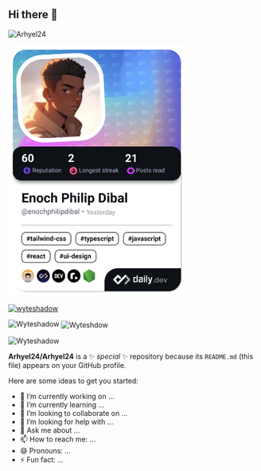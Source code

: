 ## Hi there 👋
<p align="left"> <img src="https://komarev.com/ghpvc/?username=arhyel24&label=PROFILE+VIEWS&color=blueviolet&style=flat&abbreviated=true" alt="Arhyel24" /> </p>

<a href="https://app.daily.dev/enochphilipdibal"><img src="./devcard.png" width="356" alt="Enoch's Dev Card"/></a>

<p align="left"> <a href="https://github.com/ryo-ma/github-profile-trophy"><img src="https://github-profile-trophy.vercel.app/?username=arhyel24&column=-1&no-bg=trueno-frame=true&theme=darkhub" alt="wyteshadow" /></a> </p>

<p><img align="left" src="https://github-readme-stats.vercel.app/api/top-langs?username=arhyel24&show_icons=true&locale=en&layout=compact" alt="Wyteshadow" /></p>

<p>&nbsp;<img align="center" src="https://github-readme-stats.vercel.app/api?username=arhyel24&show_icons=true&locale=en" alt="Wyteshdow" /></p>

<p><img align="center" src="https://github-readme-streak-stats.herokuapp.com/?user=arhyel24&" alt="Wyteshadow" /></p>


**Arhyel24/Arhyel24** is a ✨ _special_ ✨ repository because its `README.md` (this file) appears on your GitHub profile.

Here are some ideas to get you started:

- 🔭 I’m currently working on ...
- 🌱 I’m currently learning ...
- 👯 I’m looking to collaborate on ...
- 🤔 I’m looking for help with ...
- 💬 Ask me about ...
- 📫 How to reach me: ...
- 😄 Pronouns: ...
- ⚡ Fun fact: ...

